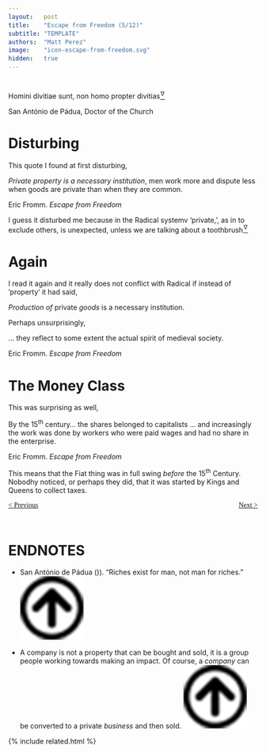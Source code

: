 ```yaml
---
layout:   post
title:    "Escape from Freedom (5/12)"
subtitle: "TEMPLATE"
authors:  "Matt Perez"
image:    "icon-escape-from-freedom.svg"
hidden:   true
---
```


<div style='display:none; '>
 <p><em>Escape from Freedom</em> was published in 1941. Pim de Morre, co-founder of <em>Corporate Rebels</em>, reminded me of it (he is reading it). I read it when I was 18-19 years old (I am a mere 73 now).</p>
</div>

<h1></h1>
 <div class="_citation">
  <p>Homini divitiae sunt, non homo propter divitias<a href='#en01'><sup id='bm01'>&hairsp;&nabla;&hairsp;</sup></a></p>
  <p id="_signature">San Ant&oacute;nio de P&aacute;dua, Doctor of the Church</p>
</div>

<h1>Disturbing</h1>
 <p>This quote I found at first disturbing,</p>
  <div class="_citation">
   <p><em>Private property is a necessary institution</em>, men work more and dispute less when goods are private than when they are common.</p>
   <p id="_signature">Eric Fromm. <em>Escape from Freedom</em></p>
  </div>
 <p>I guess it disturbed me because in the Radical systemv &lsquo;private,&rsquo;, as in to exclude others, is unexpected, unless we are talking about a toothbrush<a href='#en02'><sup id='bm02'>&hairsp;&nabla;&hairsp;</sup></a></p>

<h1>Again</h1>
 <p>I read it again and it really does not conflict with Radical if instead of &rsquo;property&lsquo; it had said,
  <div class="_citation">
   <p><em>Production of</em> private <em>goods</em> is a necessary institution.</p>
  </div>
 <p>Perhaps unsurprisingly,</p>
  <div class="_citation">
   <p>&hellip; they reflect to some extent the actual spirit of medieval society.</p>
   <p id="_signature">Eric Fromm. <em>Escape from Freedom</em></p>
  </div>

<h1>The Money Class</h1>
 <p>This was surprising as well,</p>
 <div class="_citation">
  <p>By the 15<sup>th</sup> century</em>&hellip; the shares belonged to capitalists &hellip; and increasingly the work was done by workers who were paid wages and had no share in the enterprise.</p>
  <p id="_signature">Eric Fromm. <em>Escape from Freedom</em></p>
 </div>
 <p>This means that the Fiat thing was in full swing <em>before</em> the 15<sup>th</sup> Century. Nobodhy noticed, or perhaps they did, that it was started by Kings and Queens to collect taxes.</p>

<div style="margin-bottom:1in; font-family: American Typewriter, serif; ">
 <span style="float:left; ">
  <a href="https://radicalcompanies.com/2024/12/25/escape-from-freedom">&lt; Previous</a>
 </span>
 <span style="float:right; ">
  <a href="https://radicalcompanies.com/2024/12/27/escape-from-freedom">Next &gt;</a>
 </span>
</div>

<h1 class="_section">ENDNOTES</h1>
 <ul>
  <li id="en01">
   <p class="_list-item">
    San Ant&oacute;nio de P&aacute;dua ()).
    &ldquo;Riches exist for man, not man for riches.&rdquo;
    <a href="#bm01" class="_uparrow"><img src="/assets/img/arrow-up-icon.png"></a>
   </p>
  </li>
  <li id="en02">
   <p class="_list-item">
    A company is not a property that can be bought and sold, it is a group people working towards making an impact. Of course, a <em>company</em> can be converted to a private <em>business</em> and then sold.
    <a href="#bm02" class="_uparrow"><img src="/assets/img/arrow-up-icon.png"></a>
   </p>
  </li>
 </ul>

{% include related.html %}